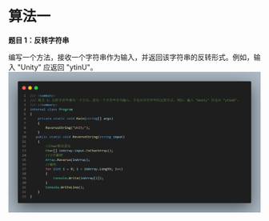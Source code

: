 # 算法一

**题目 1：反转字符串**

编写一个方法，接收一个字符串作为输入，并返回该字符串的反转形式。例如，输入 "Unity" 应返回 "ytinU"。
![650bbe821484654f5b039d1653817dfe.png](image/650bbe821484654f5b039d1653817dfe.png)
